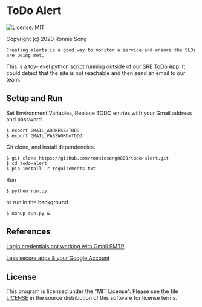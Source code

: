 # ToDo Alert

[![License: MIT](https://img.shields.io/badge/License-MIT-yellow.svg)](https://github.com/ronniesong0809/todo-alert/blob/master/LICENSE)

Copyright (c) 2020 Ronnie Song

`Creating alerts is a good way to monitor a service and ensure the SLOs are being met. `

This is a toy-level python script running outside of our [SRE ToDo App](http://35.197.22.173/home/). It could detect that the site is not reachable and then send an email to our team. 

## Setup and Run
Set Environment Variables, Replace TODO entries with your Gmail address and password.
```
$ export GMAIL_ADDRESS=TODO
$ export GMAIL_PASSWORD=TODO
```

Git clone, and install dependencies.
```
$ git clone https://github.com/ronniesong0809/todo-alert.git
$ cd todo-alert
$ pip install -r requirements.txt
```

Run
```
$ python run.py
```
or run in the background
```
$ nohup run.py &
```

## References

[Login credentials not working with Gmail SMTP](https://stackoverflow.com/questions/16512592/login-credentials-not-working-with-gmail-smtp)

[Less secure apps & your Google Account](https://support.google.com/accounts/answer/6010255)

## License

This program is licensed under the "MIT License". Please see the file [LICENSE]() in the source distribution of this software for license terms.